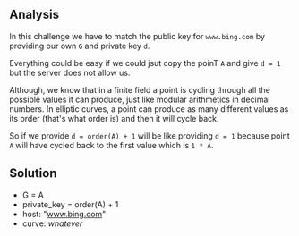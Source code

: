 ## Analysis
In this challenge we have to match the public key for `www.bing.com` by providing our own `G` and private key `d`.

Everything could be easy if we could jsut copy the poinT `A` and give `d = 1` but the server does not allow us.

Although, we know that in a finite field a point is cycling through all the possible values it can produce, just like modular arithmetics in decimal numbers. In elliptic curves, a point can produce as many different values as its order (that's what order is) and then it will cycle back.

So if we provide `d = order(A) + 1` will be like providing `d = 1` because point `A` will have cycled back to the first value which is `1 * A`.

## Solution
* G = A
* private_key = order(A) + 1
* host: "www.bing.com"
* curve: *whatever*